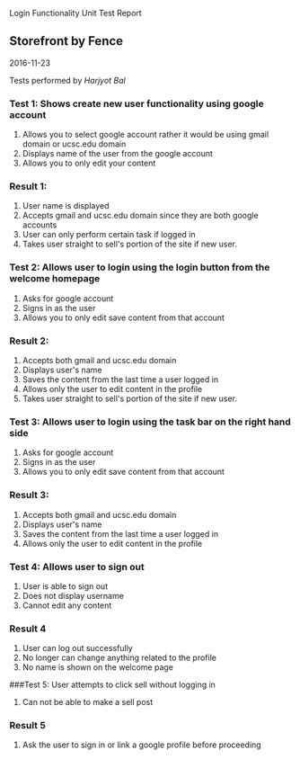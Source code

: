 Login Functionality Unit Test Report
## Storefront by Fence
2016-11-23

Tests performed by *Harjyot Bal*

### Test 1: Shows create new user functionality using google account
1. Allows you to select google account rather it would be using gmail domain or ucsc.edu domain
2. Displays name of the user from the google account
3. Allows you to only edit your content

### Result 1:
1. User name is displayed
2. Accepts gmail and ucsc.edu domain since they are both google accounts
3. User can only perform certain task if logged in
4. Takes user straight to sell's portion of the site if new user.

### Test 2: Allows user to login using the login button from the welcome homepage
1. Asks for google account
2. Signs in as the user
3. Allows you to only edit save content from that account

### Result 2:
1. Accepts both gmail and ucsc.edu domain
2. Displays user's name
3. Saves the content from the last time a user logged in
4. Allows only the user to edit content in the profile
5. Takes user straight to sell's portion of the site if new user.


### Test 3: Allows user to login using the task bar on the right hand side
1. Asks for google account
2. Signs in as the user
3. Allows you to only edit save content from that account

### Result 3:
1. Accepts both gmail and ucsc.edu domain
2. Displays user's name
3. Saves the content from the last time a user logged in
4. Allows only the user to edit content in the profile

### Test 4: Allows user to sign out
1. User is able to sign out
2. Does not display username 
3. Cannot edit any content 

### Result 4
1. User can log out successfully 
2. No longer can change anything related to the profile
3. No name is shown on the welcome page

###Test 5: User attempts to click sell without logging in
1. Can not be able to make a sell post

### Result 5
1. Ask the user to sign in or link a google profile before proceeding 


